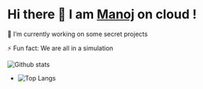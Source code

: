# Hi there 👋 I am [Manoj](https://virtualmanu.herokuapp.com) on cloud !


 🔭 I’m currently working on some secret projects
 
 ⚡ Fun fact: We are all in a simulation
 

![Github stats](https://github-readme-stats.vercel.app/api?username=virtualmanu&theme=highcontrast&show_icons=true&count_private=true)

- ![Top Langs](https://github-readme-stats.vercel.app/api/top-langs/?username=virtualmanu&theme=highcontrast)

<!--
**virtualmanu/virtualmanu** is a ✨ _special_ ✨ repository because its `README.md` (this file) appears on your GitHub profile.

Here are some ideas to get you started:


- 🌱 I’m currently learning ...
- 👯 I’m looking to collaborate on ...
- 🤔 I’m looking for help with ...
- 💬 Ask me about ...
- 📫 How to reach me: ...
- 😄 Pronouns: ...

-->
